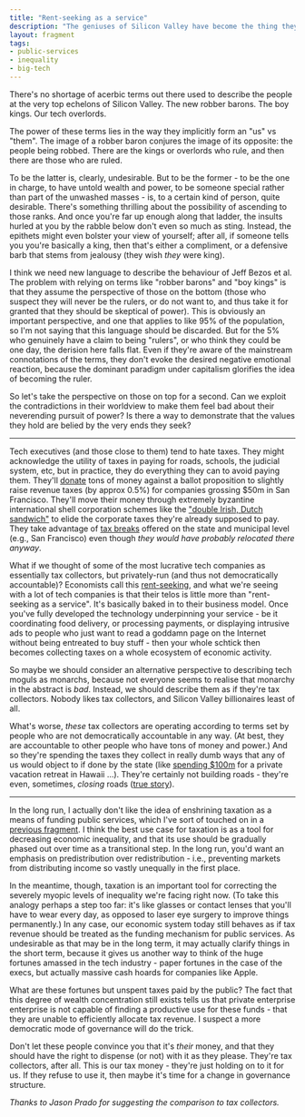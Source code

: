 ```yaml
---
title: "Rent-seeking as a service"
description: "The geniuses of Silicon Valley have become the thing they fear the most: tax collectors."
layout: fragment
tags:
- public-services
- inequality
- big-tech
---
```


There's no shortage of acerbic terms out there used to describe the people at the very top echelons of Silicon Valley. The new robber barons. The boy kings. Our tech overlords.

The power of these terms lies in the way they implicitly form an "us" vs "them". The image of a robber baron conjures the image of its opposite: the people being robbed. There are the kings or overlords who rule, and then there are those who are ruled.

To be the latter is, clearly, undesirable. But to be the former - to be the one in charge, to have untold wealth and power, to be someone special rather than part of the unwashed masses - is, to a certain kind of person, quite desirable. There's something thrilling about the possibility of ascending to those ranks. And once you're far up enough along that ladder, the insults hurled at you by the rabble below don't even so much as sting. Instead, the epithets might even bolster your view of yourself; after all, if someone tells you you're basically a king, then that's either a compliment, or a defensive barb that stems from jealousy (they wish _they_ were king).

I think we need new language to describe the behaviour of Jeff Bezos et al. The problem with relying on terms like "robber barons" and "boy kings" is that they assume the perspective of those on the bottom (those who suspect they will never be the rulers, or do not want to, and thus take it for granted that they should be skeptical of power). This is obviously an important perspective, and one that applies to like 95% of the population, so I'm not saying that this language should be discarded. But for the 5% who genuinely have a claim to being "rulers", or who think they could be one day, the derision here falls flat. Even if they're aware of the mainstream connotations of the terms, they don't evoke the desired negative emotional reaction, because the dominant paradigm under capitalism glorifies the idea of becoming the ruler.

So let's take the perspective on those on top for a second. Can we exploit the contradictions in their worldview to make them feel bad about their neverending pursuit of power? Is there a way to demonstrate that the values they hold are belied by the very ends they seek?

***

Tech executives (and those close to them) tend to hate taxes. They might acknowledge the utility of taxes in paying for roads, schools, the judicial system, etc, but in practice, they do everything they can to avoid paying them. They'll [donate](https://www.citylab.com/equity/2018/10/san-francisco-prop-c-homeless-ballot-measure/573358/) tons of money against a ballot proposition to slightly raise revenue taxes (by approx 0.5%) for companies grossing $50m in San Francisco. They'll move their money through extremely byzantine international shell corporation schemes like the ["double Irish, Dutch sandwich"](https://www.irishtimes.com/business/technology/google-ramps-up-the-double-irish-before-closing-time-1.3747997) to elide the corporate taxes they're already supposed to pay. They take advantage of [tax breaks](https://www.sfchronicle.com/business/article/As-Silicon-Valley-looks-to-tax-tech-San-13042149.php) offered on the state and municipal level (e.g., San Francisco) even though _they would have probably relocated there anyway_.

What if we thought of some of the most lucrative tech companies as essentially tax collectors, but privately-run (and thus not democratically accountable)? Economists call this [rent-seeking](https://jacobinmag.com/2017/12/teles-lindsey-financial-transactions-tax-copyright), and what we're seeing with a lot of tech companies is that their telos is little more than "rent-seeking as a service". It's basically baked in to their business model. Once you've fully developed the technology underpinning your service - be it coordinating food delivery, or processing payments, or displaying intrusive ads to people who just want to read a goddamn page on the Internet without being entreated to buy stuff - then your whole schtick then becomes collecting taxes on a whole ecosystem of economic activity.

So maybe we should consider an alternative perspective to describing tech moguls as monarchs, because not everyone seems to realise that monarchy in the abstract is _bad_. Instead, we should describe them as if they're tax collectors. Nobody likes tax collectors, and Silicon Valley billionaires least of all.

What's worse, _these_ tax collectors are operating according to terms set by people who are not democratically accountable in any way. (At best, they are accountable to other people who have tons of money and power.) And so they're spending the taxes they collect in really dumb ways that any of us would object to if done by the state (like [spending $100m](https://www.theverge.com/2017/1/19/14327854/mark-zuckerberg-facebook-hawaii-kauai-property-lawsuits) for a private vacation retreat in Hawaii ...). They're certainly not building roads - they're even, sometimes, _closing_ roads ([true story](https://www.nytimes.com/2018/10/01/technology/california-beach-access-khosla.html)).

***

In the long run, I actually don't like the idea of enshrining taxation as a means of funding public services, which I've sort of touched on in a [previous fragment](/posts/fragments-15). I think the best use case for taxation is as a tool for decreasing economic inequality, and that its use should be gradually phased out over time as a transitional step. In the long run, you'd want an emphasis on predistribution over redistribution - i.e., preventing markets from distributing income so vastly unequally in the first place.

In the meantime, though, taxation is an important tool for correcting the severely myopic levels of inequality we're facing right now. (To take this analogy perhaps a step too far: it's like glasses or contact lenses that you'll have to wear every day, as opposed to laser eye surgery to improve things permanently.) In any case, our economic system today still behaves as if tax revenue should be treated as the funding mechanism for public services. As undesirable as that may be in the long term, it may actually clarify things in the short term, because it gives us another way to think of the huge fortunes amassed in the tech industry - paper fortunes in the case of the execs, but actually massive cash hoards for companies like Apple.

What are these fortunes but unspent taxes paid by the public? The fact that this degree of wealth concentration still exists tells us that private enterprise enterprise is not capable of finding a productive use for these funds - that they are unable to efficiently allocate tax revenue. I suspect a more democratic mode of governance will do the trick.

Don't let these people convince you that it's _their_ money, and that they should have the right to dispense (or not) with it as they please. They're tax collectors, after all. This is our tax money - they're just holding on to it for us. If they refuse to use it, then maybe it's time for a change in governance structure.

_Thanks to Jason Prado for suggesting the comparison to tax collectors._
